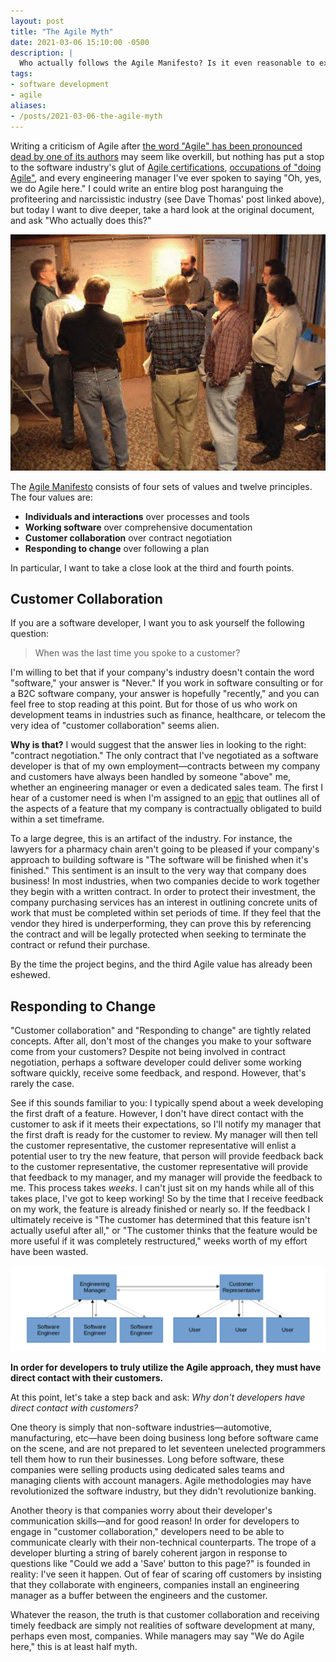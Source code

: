 ```yaml
---
layout: post
title: "The Agile Myth"
date: 2021-03-06 15:10:00 -0500
description: |
  Who actually follows the Agile Manifesto? Is it even reasonable to expect that anyone would?
tags:
- software development
- agile
aliases:
- /posts/2021-03-06-the-agile-myth
---
```


Writing a criticism of Agile after [the word "Agile" has been pronounced dead by one of its authors](https://pragdave.me/blog/2014/03/04/time-to-kill-agile.html#fn:2) may seem like overkill, but nothing has put a stop to the software industry's glut of [Agile certifications](https://www.bmc.com/blogs/agile-certifications/), [occupations of "doing Agile"](https://www.projectmanager.com/blog/what-is-a-scrum-master-everything-you-need), and every engineering manager I've ever spoken to saying "Oh, yes, we do Agile here." I could write an entire blog post haranguing the profiteering and narcissistic industry (see Dave Thomas' post linked above), but today I want to dive deeper, take a hard look at the original document, and ask "Who actually does this?"

![The Agile conference at The Lodge at Snowbird](/images/snowbird.jpeg)

The [Agile Manifesto](https://agilemanifesto.org) consists of four sets of values and twelve principles. The four values are:

- **Individuals and interactions** over processes and tools
- **Working software** over comprehensive documentation
- **Customer collaboration** over contract negotiation
- **Responding to change** over following a plan

In particular, I want to take a close look at the third and fourth points.

## Customer Collaboration

If you are a software developer, I want you to ask yourself the following question:

> When was the last time you spoke to a customer?

I'm willing to bet that if your company's industry doesn't contain the word "software," your answer is "Never." If you work in software consulting or for a B2C software company, your answer is hopefully "recently," and you can feel free to stop reading at this point. But for those of us who work on development teams in industries such as finance, healthcare, or telecom the very idea of "customer collaboration" seems alien.

**Why is that?** I would suggest that the answer lies in looking to the right: "contract negotiation." The only contract that I've negotiated as a software developer is that of my own employment—contracts between my company and customers have always been handled by someone "above" me, whether an engineering manager or even a dedicated sales team. The first I hear of a customer need is when I'm assigned to an [epic](https://www.atlassian.com/agile/project-management/epics) that outlines all of the aspects of a feature that my company is contractually obligated to build within a set timeframe.

To a large degree, this is an artifact of the industry. For instance, the lawyers for a pharmacy chain aren't going to be pleased if your company's approach to building software is "The software will be finished when it's finished." This sentiment is an insult to the very way that company does business! In most industries, when two companies decide to work together they begin with a written contract. In order to protect their investment, the company purchasing services has an interest in outlining concrete units of work that must be completed within set periods of time. If they feel that the vendor they hired is underperforming, they can prove this by referencing the contract and will be legally protected when seeking to terminate the contract or refund their purchase.

By the time the project begins, and the third Agile value has already been eshewed.

## Responding to Change

"Customer collaboration" and "Responding to change" are tightly related concepts. After all, don't most of the changes you make to your software come from your customers? Despite not being involved in contract negotiation, perhaps a software developer could deliver some working software quickly, receive some feedback, and respond. However, that's rarely the case.

See if this sounds familiar to you: I typically spend about a week developing the first draft of a feature. However, I don't have direct contact with the customer to ask if it meets their expectations, so I'll notify my manager that the first draft is ready for the customer to review. My manager will then tell the customer representative, the customer representative will enlist a potential user to try the new feature, that person will provide feedback back to the customer representative, the customer representative will provide that feedback to my manager, and my manager will provide the feedback to me. This process takes _weeks_. I can't just sit on my hands while all of this takes place, I've got to keep working! So by the time that I receive feedback on my work, the feature is already finished or nearly so. If the feedback I ultimately receive is "The customer has determined that this feature isn't actually useful after all," or "The customer thinks that the feature would be more useful if it was completely restructured," weeks worth of my effort have been wasted.

![Typical feature feedback loop](/images/feedback_loop.png)

**In order for developers to truly utilize the Agile approach, they must have direct contact with their customers.**

At this point, let's take a step back and ask: _Why don't developers have direct contact with customers?_

One theory is simply that non-software industries—automotive, manufacturing, etc—have been doing business long before software came on the scene, and are not prepared to let seventeen unelected programmers tell them how to run their businesses. Long before software, these companies were selling products using dedicated sales teams and managing clients with account managers. Agile methodologies may have revolutionized the software industry, but they didn't revolutionize banking.

Another theory is that companies worry about their developer's communication skills—and for good reason! In order for developers to engage in "customer collaboration," developers need to be able to communicate clearly with their non-technical counterparts. The trope of a developer blurting a string of barely coherent jargon in response to questions like "Could we add a 'Save' button to this page?" is founded in reality: I've seen it happen. Out of fear of scaring off customers by insisting that they collaborate with engineers, companies install an engineering manager as a buffer between the engineers and the customer.

Whatever the reason, the truth is that customer collaboration and receiving timely feedback are simply not realities of software development at many, perhaps even most, companies. While managers may say "We do Agile here," this is at least half myth.


